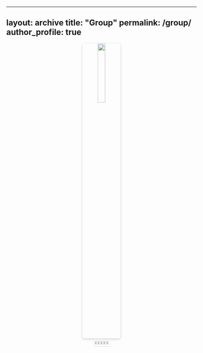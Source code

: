 
---
layout: archive
title: "Group"
permalink: /group/
author_profile: true
---


<center>
    <img style="width: 20%; border-radius: 0.32em;
    box-shadow: 0 2px 5px 0 rgba(35,36,38,.12),0 2px 10px 0 rgba(35,36,38,.08);" 
    src="/images/500x300.png">
    <br>
    <div style="color:orange; border-bottom: 1px solid #d9d9d7;
    display: inline-block;
    color: #999;
    padding: 2px;">xxxxx</div>
</center>
